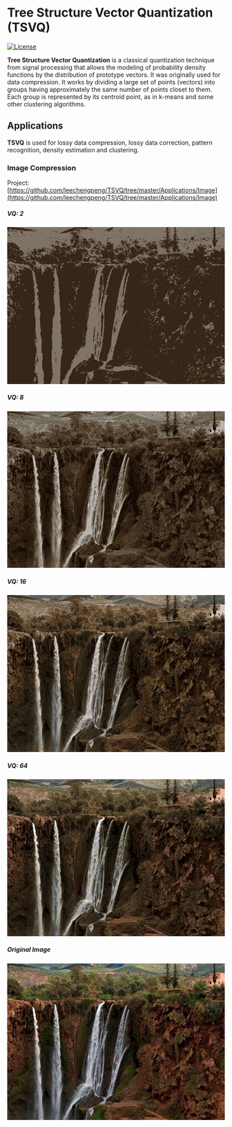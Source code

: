 # Tree Structure Vector Quantization (TSVQ)
[![License](https://img.shields.io/badge/license-BSD-blue.svg)](LICENSE) 

**Tree Structure Vector Quantization** is a classical quantization technique from signal processing that allows the modeling of probability density functions by the distribution of prototype vectors. It was originally used for data compression. It works by dividing a large set of points (vectors) into groups having approximately the same number of points closet to them. Each group is represented by its centroid point, as in k-means and some other clustering algorithms.

## Applications
**TSVQ** is used for lossy data compression, lossy data correction, pattern recognition, density estimation and clustering.

### Image Compression
Project: [https://github.com/leechengpeng/TSVQ/tree/master/Applications/Image](https://github.com/leechengpeng/TSVQ/tree/master/Applications/Image)
##### VQ: 2
![VQ2](Resources/Image/VQ2.jpg)
##### VQ: 8
![VQ8](Resources/Image/VQ8.jpg)
##### VQ: 16
![VQ16](Resources/Image/VQ16.jpg)
##### VQ: 64
![VQ64](Resources/Image/VQ64.jpg)
##### Original Image
![original](Resources/Image/waterfall.jpg)
